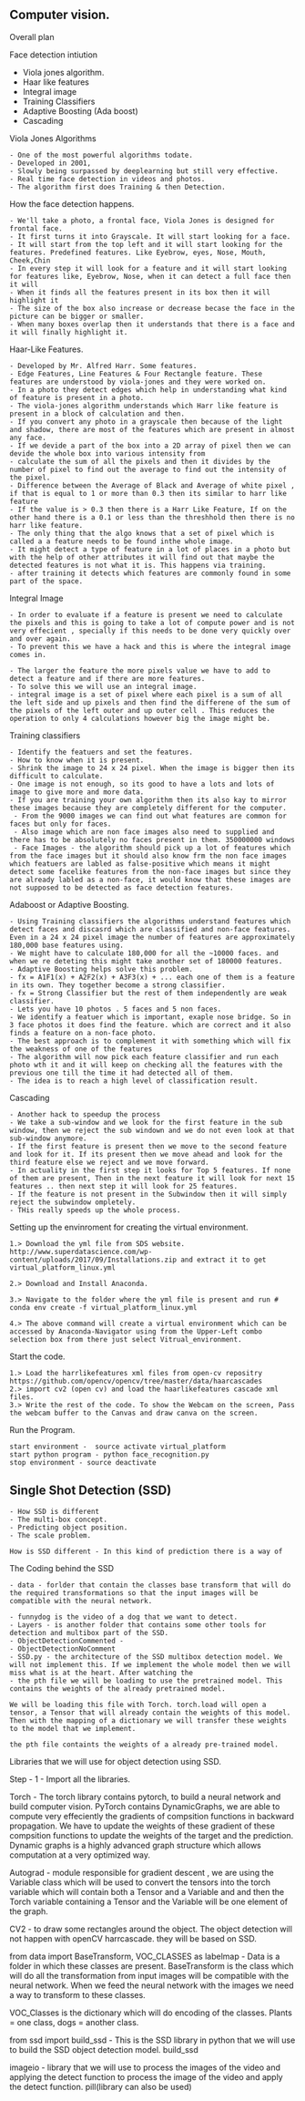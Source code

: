 Computer vision. 
----------------

Overall plan

Face detection intiution
 - Viola jones algorithm. 
 - Haar like features
 - Integral image
 - Training Classifiers
 - Adaptive Boosting (Ada boost)
 - Cascading


 Viola Jones Algorithms

 	- One of the most powerful algorithms todate.
 	- Developed in 2001, 
 	- Slowly being surpassed by deeplearning but still very effective.
 	- Real time face detection in videos and photos.
 	- The algorithm first does Training & then Detection.

How the face detection happens. 

 	- We'll take a photo, a frontal face, Viola Jones is designed for frontal face. 
 	- It first turns it into Grayscale. It will start looking for a face. 
 	- It will start from the top left and it will start looking for the features. Predefined features. Like Eyebrow, eyes, Nose, Mouth, Cheek,Chin
 	- In every step it will look for a feature and it will start looking for features like, Eyebrow, Nose, when it can detect a full face then it will
 	- When it finds all the features present in its box then it will highlight it 
 	- The size of the box also increase or decrease becase the face in the picture can be bigger or smaller. 
 	- When many boxes overlap then it understands that there is a face and it will finally highlight it.  

Haar-Like Features. 

	- Developed by Mr. Alfred Harr. Some features. 
	- Edge Features, Line Features & Four Rectangle feature. These features are understood by viola-jones and they were worked on. 
	- In a photo they detect edges which help in understanding what kind of feature is present in a photo. 
	- The viola-jones algorithm understands which Harr like feature is present in a block of calculation and then. 
	- If you convert any photo in a grayscale then because of the light and shadow, there are most of the features which are present in almost any face. 
	- If we devide a part of the box into a 2D array of pixel then we can devide the whole box into various intensity from 
	- calculate the sum of all the pixels and then it divides by the number of pixel to find out the average to find out the intensity of the pixel. 
	- Difference between the Average of Black and Average of white pixel , if that is equal to 1 or more than 0.3 then its similar to harr like feature
	- If the value is > 0.3 then there is a Harr Like Feature, If on the other hand there is a 0.1 or less than the threshhold then there is no harr like feature. 
	- The only thing that the algo knows that a set of pixel which is called a a feature needs to be found inthe whole image. 
	- It might detect a type of feature in a lot of places in a photo but with the help of other attributes it will find out that maybe the detected features is not what it is. This happens via training. 
	- after training it detects which features are commonly found in some part of the space. 


Integral Image

	- In order to evaluate if a feature is present we need to calculate the pixels and this is going to take a lot of compute power and is not very effecient , specially if this needs to be done very quickly over and over again. 
	- To prevent this we have a hack and this is where the integral image comes in. 

	- The larger the feature the more pixels value we have to add to detect a feature and if there are more features. 
	- To solve this we will use an integral image. 
	- integral image is a set of pixel where each pixel is a sum of all the left side and up pixels and then find the differene of the sum of the pixels of the left outer and up outer cell . This reduces the operation to only 4 calculations however big the image might be. 

Training classifiers
	
	- Identify the featuers and set the features. 
	- How to know when it is present. 
	- Shrink the image to 24 x 24 pixel. When the image is bigger then its difficult to calculate. 
	- One image is not enough, so its good to have a lots and lots of image to give more and more data. 
	- If you are training your own algorithm then its also kay to mirror these images because they are completely different for the computer.
	 - From the 9000 images we can find out what features are common for faces but only for faces. 
	 - Also image which are non face images also need to supplied and there has to be absolutely no faces present in them. 350000000 windows
	 - Face Images - the algorithm should pick up a lot of features which from the face images but it should also know frm the non face images which featuers are labled as false-positive which means it might detect some facelike features from the non-face images but since they are already labled as a non-face, it would know that these images are not supposed to be detected as face detection features. 

Adaboost or Adaptive Boosting.

	- Using Training classifiers the algorithms understand features which detect faces and discasrd which are classified and non-face features. Even in a 24 x 24 pixel image the number of features are approximately 180,000 base features using. 
	- We might have to calculate 180,000 for all the ~10000 faces. and when we re deteting this might take another set of 180000 features. 
	- Adaptive Boosting helps solve this problem. 
	- fx = A1F1(x) + A2F2(x) + A3F3(x) + ... each one of them is a feature in its own. They together become a strong classifier. 
	- fx = Strong Classifier but the rest of them independently are weak classifier. 
	- Lets you have 10 photos . 5 faces and 5 non faces. 
	- We identify a featuer which is important, exaple nose bridge. So in 3 face photos it does find the feature. which are correct and it also finds a feature on a non-face photo. 
	- The best approach is to complement it with something which will fix the weakness of one of the features 
	- The algorithm will now pick each feature classifier and run each photo wth it and it will keep on checking all the features with the previous one till the time it had detected all of them. 
	- The idea is to reach a high level of classification result. 

Cascading
	
	- Another hack to speedup the process
	- We take a sub-window and we look for the first feature in the sub window, then we reject the sub windown and we do not even look at that sub-window anymore. 
	- If the first feature is present then we move to the second feature and look for it. If its present then we move ahead and look for the third feature else we reject and we move forward. 
	- In actuality in the first step it looks for Top 5 features. If none of them are present, Then in the next feature it will look for next 15 features .. then next step it will look for 25 features. 
	- If the feature is not present in the Subwindow then it will simply reject the subwindow ompletely. 
	- THis really speeds up the whole process. 
	

Setting up the envinroment for creating the virtual environment. 

	1.> Download the yml file from SDS website. http://www.superdatascience.com/wp-content/uploads/2017/09/Installations.zip and extract it to get virtual_platform_linux.yml 

	2.> Download and Install Anaconda. 

	3.> Navigate to the folder where the yml file is present and run # conda env create -f virtual_platform_linux.yml 

	4.> The above command will create a virtual environment which can be accessed by Anaconda-Navigator using from the Upper-Left combo selection box from there just select Vitrual_environment. 

Start the code. 

	1.> Load the harrlikefeatures xml files from open-cv repositry https://github.com/opencv/opencv/tree/master/data/haarcascades
	2.> import cv2 (open cv) and load the haarlikefeatures cascade xml files. 
	3.> Write the rest of the code. To show the Webcam on the screen, Pass the webcam buffer to the Canvas and draw canva on the screen. 

Run the Program.
	
	start environment -  source activate virtual_platform
	start python program - python face_recognition.py
	stop environment - source deactivate

## Single Shot Detection (SSD)

	- How SSD is different
	- The multi-box concept.
	- Predicting object position. 
	- The scale problem. 

	How is SSD different - In this kind of prediction there is a way of 


The Coding behind the SSD 

	- data - forlder that contain the classes base transform that will do the required transformations so that the input images will be compatible with the neural network. 

	- funnydog is the video of a dog that we want to detect. 
	- Layers - is another folder that contains some other tools for detection and multibox part of the SSD. 
	- ObjectDetectionCommented - 
	- ObjectDetectionNoComment
	- SSD.py - the architecture of the SSD multibox detection model. We will not implement this. If we implement the whole model then we will miss what is at the heart. After watching the 
	- the pth file we will be loading to use the pretrained model. This contains the weights of the already pretrained model. 

	We will be loading this file with Torch. torch.load will open a tensor, a Tensor that will already contain the weights of this model. Then with the mapping of a dictionary we will transfer these weights to the model that we implement. 

	the pth file containts the weights of a already pre-trained model. 


Libraries that we will use for object detection using SSD. 


Step - 1 - Import all the libraries. 

Torch - The torch library contains pytorch, to build a neural network and build computer vision. PyTorch contains DynamicGraphs, we are able to compute very effeciently the gradients of compsition functions in backward propagation. We have to update the weights of these gradient of these compsition functions to update the weights of the target and the prediction. 
Dynamic graphs is a highly advanced graph structure which allows computation at a very optimized way.

Autograd - module responsible for gradient descent , we are using the Variable class which will be used to convert the tensors into the torch variable which will contain both a Tensor and a Variable and and then the Torch variable containing a Tensor and the Variable will be one element of the graph. 

CV2 - to draw some rectangles around the object. The object detection will not happen with openCV harrcascade. they will be based on SSD. 

from data import BaseTransform, VOC_CLASSES as labelmap - Data is a folder in which these classes are present. BaseTransform is the class which will do all the transformation from input images will be compatible with the neural network. When we feed the neural network with the images we need a way to transform to these classes. 

VOC_Classes is the dictionary which will do encoding of the classes. Plants = one class, dogs = another class.  

from ssd import build_ssd - This is the SSD library in python that we will use to build the SSD object detection model. build_ssd 

imageio - library that we will use to process the images of the video and applying the detect function to process the image of the video and apply the detect function. pill(library can also be used)



